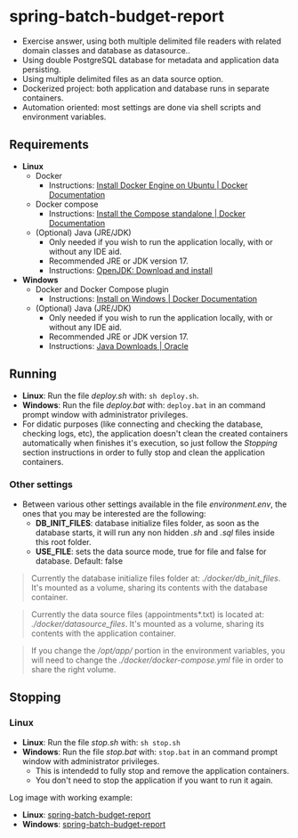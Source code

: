 # spring-batch-budget-report
- Exercise answer, using both multiple delimited file readers with related domain classes and database as datasource..
- Using double PostgreSQL database for metadata and application data persisting.
- Using multiple delimited files as an data source option.
- Dockerized project: both application and database runs in separate containers.
- Automation oriented: most settings are done via shell scripts and environment variables.

## Requirements

- **Linux**
    - Docker
        - Instructions: [Install Docker Engine on Ubuntu | Docker Documentation](https://docs.docker.com/engine/install/ubuntu/)
    - Docker compose
        - Instructions: [Install the Compose standalone | Docker Documentation](https://docs.docker.com/compose/install/other/)
    - (Optional) Java (JRE/JDK)
        - Only needed if you wish to run the application locally, with or without any IDE aid.
        - Recommended JRE or JDK version 17.
        - Instructions: [OpenJDK: Download and install](https://openjdk.org/install/)
- **Windows**
    - Docker and Docker Compose plugin
        - Instructions: [Install on Windows | Docker Documentation](https://docs.docker.com/desktop/install/windows-install/)
    - (Optional) Java (JRE/JDK)
        - Only needed if you wish to run the application locally, with or without any IDE aid.
        - Recommended JRE or JDK version 17.
        - Instructions: [Java Downloads | Oracle](https://www.oracle.com/java/technologies/downloads/)

## Running

- **Linux**: Run the file *deploy.sh* with: `sh deploy.sh`.
- **Windows**: Run the file *deploy.bat* with: `deploy.bat` in an command prompt window with administrator privileges.
- For didatic purposes (like connecting and checking the database, checking logs, etc), the application doesn't clean the created containers automatically when finishes it's execution, so just follow the *Stopping* section instructions in order to fully stop and clean the application containers.

### Other settings
- Between various other settings available in the file *environment.env*, the ones that you may be interested are the following:
    - **DB_INIT_FILES**: database initialize files folder, as soon as the database starts, it will run any non hidden *.sh* and *.sql* files inside this root folder.
    - **USE_FILE**: sets the data source mode, true for file and false for database. Default: false
> Currently the database initialize files folder at: *./docker/db_init_files*. It's mounted as a volume, sharing its contents with the database container.

> Currently the data source files (appointments*.txt) is located at: *./docker/datasource_files*. It's mounted as a volume, sharing its contents with the application container.

> If you change the */opt/app/* portion in the environment variables, you will need to change the *./docker/docker-compose.yml* file in order to share the right volume.

## Stopping

### Linux
- **Linux**: Run the file *stop.sh* with: `sh stop.sh`
- **Windows**: Run the file *stop.bat* with: `stop.bat` in an command prompt window with administrator privileges.
    - This is intendedd to fully stop and remove the application containers.
    - You don't need to stop the application if you want to run it again.

Log image with working example:
- **Linux**: [spring-batch-budget-report](https://i.imgur.com/RXUcnVS.png)
- **Windows**: [spring-batch-budget-report](xxx)
